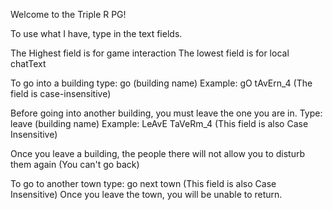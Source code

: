 Welcome to the Triple R PG!

To use what I have, type in the text fields.

The Highest field is for game interaction
The lowest field is for local chatText

To go into a building type: go (building name)
Example: gO tAvErn_4
(The field is case-insensitive)

Before going into another building, you must leave the one you are in. Type: leave (building name)
Example: LeAvE TaVeRm_4
(This field is also Case Insensitive)

Once you leave a building, the people there will not allow you to disturb them again (You can't go back)

To go to another town type: go next town
(This field is also Case Insensitive)
Once you leave the town, you will be unable to return.
